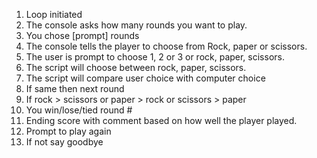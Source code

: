 1. Loop initiated
2. The console asks how many rounds you want to play.
3. You chose [prompt] rounds
4. The console tells the player to choose from Rock, paper or scissors.
5. The user is prompt to choose 1, 2 or 3 or rock, paper, scissors.
6. The script will choose between rock, paper, scissors.
7. The script will compare user choice with computer choice
8. If same then next round
9. If rock > scissors or paper > rock or scissors > paper
10. You win/lose/tied round #
11. Ending score with comment based on how well the player played.
12. Prompt to play again
13. If not say goodbye

